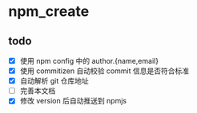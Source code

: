 # npm_create

## todo

- [x] 使用 npm config 中的 author.{name,email}
- [x] 使用 commitizen 自动校验 commit 信息是否符合标准
- [x] 自动解析 git 仓库地址
- [ ] 完善本文档
- [x] 修改 version 后自动推送到 npmjs
